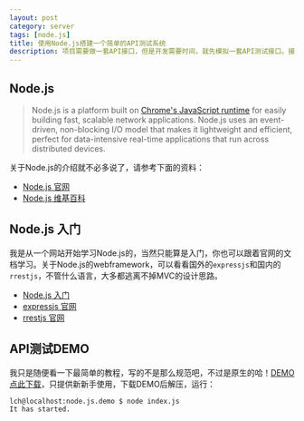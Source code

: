 ```yaml
---
layout: post
category: server
tags: [node.js]
title: 使用Node.js搭建一个简单的API测试系统
description: 项目需要做一套API接口，但是开发需要时间，就先模拟一套API测试接口。接口中数据传输格式都是JSON，为了方便就选用Node.js来实现，每个接口都直接输出JSON字符串即可。
---
```


## Node.js

> Node.js is a platform built on [Chrome's JavaScript runtime][1] for easily building fast, scalable network applications. Node.js uses an event-driven, non-blocking I/O model that makes it lightweight and efficient, perfect for data-intensive real-time applications that run across distributed devices.

关于Node.js的介绍就不必多说了，请参考下面的资料：

-   [Node.js 官网][2]
-   [Node.js 维基百科][3]

[1]: http://code.google.com/p/v8/
[2]: http://nodejs.org/ "Node.js 官网"
[3]: http://zh.wikipedia.org/wiki/Node.js "Node.js 维基百科"

## Node.js 入门

我是从一个网站开始学习Node.js的，当然只能算是入门，你也可以跟着官网的文档学习。关于Node.js的webframework，可以看看国外的`expressjs`和国内的`rrestjs`，不管什么语言，大多都逃离不掉MVC的设计思路。

-   [Node.js 入门][4]
-   [expressjs 官网][5]
-   [rrestjs 官网][6]

[4]: http://www.nodebeginner.org/index-zh-cn.html "Node.js 入门"
[5]: http://expressjs.com/ "expressjs 官网"
[6]: http://rrest.cnodejs.net/about "rrestjs 官网"

## API测试DEMO

我只是随便看一下最简单的教程，写的不是那么规范吧，不过是原生的哈！[DEMO点此下载][DEMO]，只提供新新手使用，下载DEMO后解压，运行：

```bash
lch@localhost:node.js.demo $ node index.js
It has started.
```

[DEMO]: /upload/attachement/20130322/node.js.demo.tar.gz
